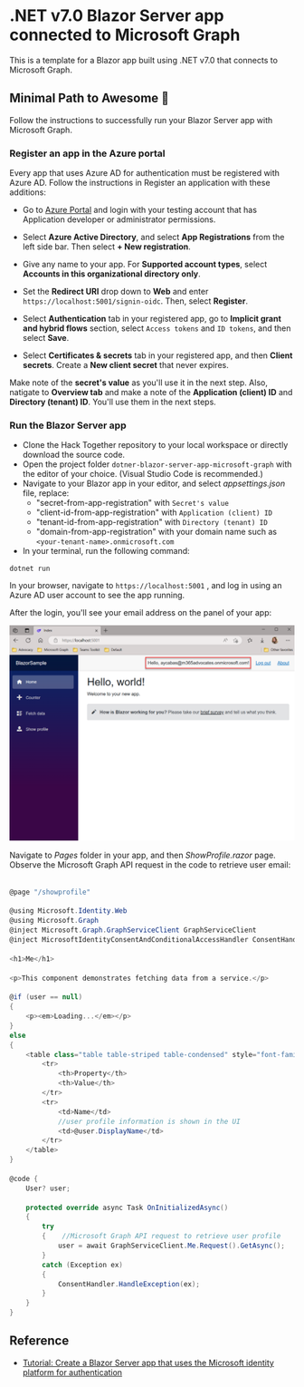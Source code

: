 # .NET v7.0 Blazor Server app connected to Microsoft Graph

This is a template for a Blazor app built using .NET v7.0 that connects to Microsoft Graph.

## Minimal Path to Awesome 🚀

Follow the instructions to successfully run your Blazor Server app with Microsoft Graph.

### Register an app in the Azure portal

Every app that uses Azure AD for authentication must be registered with Azure AD. Follow the instructions in Register an application with these additions:

* Go to [Azure Portal](https://portal.azure.com) and login with your testing account that has Application developer or administrator permissions.
* Select **Azure Active Directory**, and select **App Registrations** from the left side bar. Then select **+ New registration**.
* Give any name to your app. For **Supported account types**, select **Accounts in this organizational directory only**.
* Set the **Redirect URI** drop down to **Web** and enter `https://localhost:5001/signin-oidc`. Then, select **Register**.
* Select **Authentication** tab in your registered app, go to **Implicit grant and hybrid flows** section, select `Access tokens` and `ID tokens`, and then select **Save**.

* Select **Certificates & secrets** tab in your registered app, and then **Client secrets**. Create a **New client secret** that never expires.

Make note of the **secret's value** as you'll use it in the next step. Also, natigate to **Overview tab** and make a note of the **Application (client) ID** and **Directory (tenant) ID**. You'll use them in the next steps.

### Run the Blazor Server app

* Clone the Hack Together repository to your local workspace or directly download the source code.
* Open the project folder `dotner-blazor-server-app-microsoft-graph` with the editor of your choice. (Visual Studio Code is recommended.)
* Navigate to your Blazor app in your editor, and select *appsettings.json* file, replace:
  * "secret-from-app-registration" with `Secret's value`
  * "client-id-from-app-registration" with `Application (client) ID`
  * "tenant-id-from-app-registration" with `Directory (tenant) ID`
  * "domain-from-app-registration" with your domain name such as `<your-tenant-name>.onmicrosoft.com`
* In your terminal, run the following command:

```dotnetcli
dotnet run
```

In your browser, navigate to `https://localhost:5001` , and log in using an Azure AD user account to see the app running.

After the login, you'll see your email address on the panel of your app:

![Blazor Server App](/templates/dotnet-blazor-server-app-microsoft-graph/blazorServerApp.png)

Navigate to *Pages* folder in your app, and then *ShowProfile.razor* page. Observe the Microsoft Graph API request in the code to retrieve user email:

```csharp

@page "/showprofile"

@using Microsoft.Identity.Web
@using Microsoft.Graph
@inject Microsoft.Graph.GraphServiceClient GraphServiceClient
@inject MicrosoftIdentityConsentAndConditionalAccessHandler ConsentHandler

<h1>Me</h1>

<p>This component demonstrates fetching data from a service.</p>

@if (user == null)
{
    <p><em>Loading...</em></p>
}
else
{
    <table class="table table-striped table-condensed" style="font-family: monospace">
        <tr>
            <th>Property</th>
            <th>Value</th>
        </tr>
        <tr>
            <td>Name</td>
            //user profile information is shown in the UI
            <td>@user.DisplayName</td> 
        </tr>
    </table>
}

@code {
    User? user;

    protected override async Task OnInitializedAsync()
    {
        try
        {    //Microsoft Graph API request to retrieve user profile
            user = await GraphServiceClient.Me.Request().GetAsync(); 
        }
        catch (Exception ex)
        {
            ConsentHandler.HandleException(ex);
        }
    }
}
```

## Reference

* [Tutorial: Create a Blazor Server app that uses the Microsoft identity platform for authentication](https://learn.microsoft.com/en-us/azure/active-directory/develop/tutorial-blazor-server)
